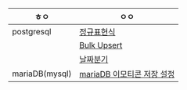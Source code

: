 | ㅎㅇ           | ㅇㅇ                                                         |
| -------------- | ------------------------------------------------------------ |
| postgresql     | [정규표현식](https://github.com/Jehaejun/study_note/blob/main/postgresql/%EC%A0%95%EA%B7%9C%ED%91%9C%ED%98%84%EC%8B%9D.md) |
|                | [Bulk Upsert](https://github.com/Jehaejun/study_note/blob/main/postgresql/Bulk%20Upsert.md) |
|                | [날짜분기](https://github.com/Jehaejun/study_note/blob/main/postgresql/%EB%82%A0%EC%A7%9C%EB%B6%84%EA%B8%B0.md) |
| mariaDB(mysql) | [mariaDB 이모티콘 저장 설정](https://github.com/Jehaejun/study_note/blob/main/mariaDB(mysql)/mariaDB%20%EC%9D%B4%EB%AA%A8%ED%8B%B0%EC%BD%98%20%EC%A0%80%EC%9E%A5%20%EC%84%A4%EC%A0%95.md) |

